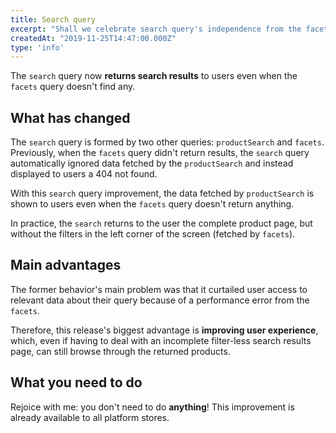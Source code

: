 ```yaml
---
title: Search query
excerpt: "Shall we celebrate search query's independence from the facets query? Even when the latter doesn't return any results, the former renders data fetched by the `productSearch` query, providing users with search results regardless."
createdAt: "2019-11-25T14:47:00.000Z"
type: 'info'
---
```

The `search` query now **returns search results** to users even when the `facets` query doesn't find any. 

## What has changed

The `search` query is formed by two other queries: `productSearch` and `facets`. Previously, when the `facets` query didn't return results, the `search` query automatically ignored data fetched by the `productSearch` and instead displayed to users a 404 not found. 

With this `search` query improvement, the data fetched by `productSearch` is shown to users even when the `facets` query doesn't return anything. 

In practice, the `search` returns to the user the complete product page, but without the filters in the left corner of the screen (fetched by `facets`).

## Main advantages 

The former behavior's main problem was that it curtailed user access to relevant data about their query because of a performance error from the `facets`. 

Therefore, this release's biggest advantage is **improving user experience**, which, even if having to deal with an incomplete filter-less search results page, can still browse through the returned products. 

## What you need to do

Rejoice with me: you don't need to do **anything**! This improvement is already available to all platform stores.
